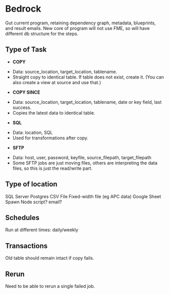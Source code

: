 # Bedrock

Gut current program, retaining dependency graph, metadata, blueprints, and result emails.
New core of program will not use FME, so will have different db structure for the steps. 

## Type of Task

- **COPY**
 * Data: source_location, target_location, tablename.
 * Straight copy to identical table. If table does not exist, create it. (You can also create a view at source and use that.)
- **COPY SINCE**
 * Data: source_location, target_location, tablename, date or key field, last success.
 * Copies the latest data to identical table.
- **SQL**
 * Data: location, SQL
 * Used for transformations after copy.
- **SFTP**
 * Data: host, user, password, keyfile, source_filepath, target_filepath
 * Some SFTP jobs are just moving files, others are interpreting the data files, so this is just the read/write part.

## Type of location
SQL Server
Postgres
CSV File
Fixed-width file (eg APC data)
Google Sheet
Spawn Node script?
email?

## Schedules
Run at different times: daily/weekly 

## Transactions
Old table should remain intact if copy fails.

## Rerun
Need to be able to rerun a single failed job.
